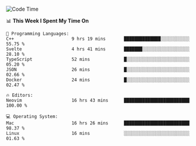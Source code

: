<!-- [![Top Langs](https://github-readme-stats.vercel.app/api/top-langs/?username=gagahsyuja&theme=dracula&hide_border=true&border_radius=7)](https://github.com/anuraghazra/github-readme-stats) -->

<!--START_SECTION:waka-->
![Code Time](http://img.shields.io/badge/Code%20Time-920%20hrs%2030%20mins-blue)

📊 **This Week I Spent My Time On** 

```text
💬 Programming Languages: 
C++                      9 hrs 19 mins       ██████████████░░░░░░░░░░░   55.75 % 
Svelte                   4 hrs 41 mins       ███████░░░░░░░░░░░░░░░░░░   28.10 % 
TypeScript               52 mins             █░░░░░░░░░░░░░░░░░░░░░░░░   05.20 % 
JSON                     26 mins             █░░░░░░░░░░░░░░░░░░░░░░░░   02.66 % 
Docker                   24 mins             █░░░░░░░░░░░░░░░░░░░░░░░░   02.47 % 

🔥 Editors: 
Neovim                   16 hrs 43 mins      █████████████████████████   100.00 % 

💻 Operating System: 
Mac                      16 hrs 26 mins      █████████████████████████   98.37 % 
Linux                    16 mins             ░░░░░░░░░░░░░░░░░░░░░░░░░   01.63 % 
```


<!--END_SECTION:waka-->
